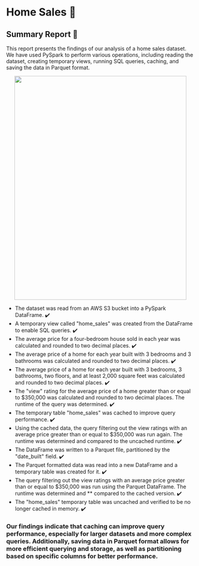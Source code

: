 # Home Sales :house_with_garden:

## Summary Report :speech_balloon:
This report presents the findings of our analysis of a home sales dataset. We have used PySpark to perform various operations, including reading the dataset, creating temporary views, running SQL queries, caching, and saving the data in Parquet format.


<p align="center">
  <img width="460" height="600" src="https://user-images.githubusercontent.com/97980927/228965889-f04e0db0-04b7-415c-bda9-ad8a1f13aee9.png">
</p>


* The dataset was read from an AWS S3 bucket into a PySpark DataFrame. :heavy_check_mark:
* A temporary view called "home_sales" was created from the DataFrame to enable SQL queries. :heavy_check_mark:
* The average price for a four-bedroom house sold in each year was calculated and rounded to two decimal places. :heavy_check_mark:
* The average price of a home for each year built with 3 bedrooms and 3 bathrooms was calculated and rounded to two decimal places. :heavy_check_mark:
* The average price of a home for each year built with 3 bedrooms, 3 bathrooms, two floors, and at least 2,000 square feet was calculated and rounded to two decimal places. :heavy_check_mark:
* The "view" rating for the average price of a home greater than or equal to $350,000 was calculated and rounded to two decimal places. The runtime of the query was determined. :heavy_check_mark:
* The temporary table "home_sales" was cached to improve query performance. :heavy_check_mark:
* Using the cached data, the query filtering out the view ratings with an average price greater than or equal to $350,000 was run again. The runtime was determined and compared to the uncached runtime. :heavy_check_mark:
* The DataFrame was written to a Parquet file, partitioned by the "date_built" field. :heavy_check_mark:
* The Parquet formatted data was read into a new DataFrame and a temporary table was created for it. :heavy_check_mark:
* The query filtering out the view ratings with an average price greater than or equal to $350,000 was run using the Parquet DataFrame. The runtime was determined and ** compared to the cached version. :heavy_check_mark:
* The "home_sales" temporary table was uncached and verified to be no longer cached in memory. :heavy_check_mark:

### Our findings indicate that caching can improve query performance, especially for larger datasets and more complex queries. Additionally, saving data in Parquet format allows for more efficient querying and storage, as well as partitioning based on specific columns for better performance.
